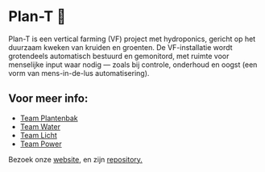 # Plan-T 🌱  

Plan-T is een vertical farming (VF) project met hydroponics, gericht op het duurzaam kweken van kruiden en groenten. De VF-installatie wordt grotendeels automatisch bestuurd en gemonitord, met ruimte voor menselijke input waar nodig — zoals bij controle, onderhoud en oogst (een vorm van mens-in-de-lus automatisering).

## Voor meer info:  
- [Team Plantenbak](./Plantenbak)  
- [Team Water](./Water)  
- [Team Licht](./Licht)
- [Team Power](./Power)  

Bezoek onze [website](https://vertical-farming-ib3.github.io/),
en zijn [repository.](https://github.com/Vertical-Farming-IB3/vertical-farming-ib3.github.io/tree/main)
